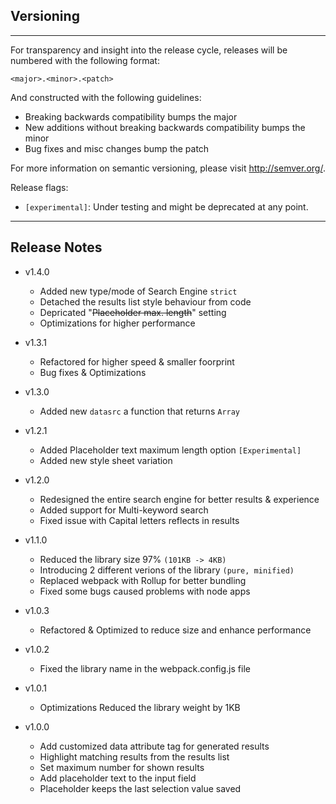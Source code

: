 ## Versioning
----------

For transparency and insight into the release cycle, releases will be numbered 
with the following format:

`<major>.<minor>.<patch>`

And constructed with the following guidelines:

* Breaking backwards compatibility bumps the major
* New additions without breaking backwards compatibility bumps the minor
* Bug fixes and misc changes bump the patch

For more information on semantic versioning, please visit http://semver.org/.


Release flags:

* `[experimental]`: Under testing and might be deprecated at any point.
---

## Release Notes

* v1.4.0
    * Added new type/mode of Search Engine `strict`
    * Detached the results list style behaviour from code
    * Depricated "~~Placeholder max. length~~" setting
    * Optimizations for higher performance

* v1.3.1
	* Refactored for higher speed & smaller foorprint
	* Bug fixes & Optimizations

* v1.3.0
	* Added new `datasrc` a function that returns `Array`

* v1.2.1
	* Added Placeholder text maximum length option `[Experimental]`
	* Added new style sheet variation

* v1.2.0
	* Redesigned the entire search engine for better results & experience
	* Added support for Multi-keyword search
	* Fixed issue with Capital letters reflects in results

* v1.1.0
	* Reduced the library size 97% `(101KB -> 4KB)`
	* Introducing 2 different verions of the library `(pure, minified)`
	* Replaced webpack with Rollup for better bundling
	* Fixed some bugs caused problems with node apps

* v1.0.3
	* Refactored & Optimized to reduce size and enhance performance

* v1.0.2
	* Fixed the library name in the webpack.config.js file

* v1.0.1
	* Optimizations Reduced the library weight by 1KB
  
* v1.0.0
  * Add customized data attribute tag for generated results
  * Highlight matching results from the results list
  * Set maximum number for shown results
  * Add placeholder text to the input field
  * Placeholder keeps the last selection value saved